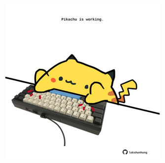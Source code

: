 <!-- built at 27/11/2021, 14:01:51 UTC -->
<p align="center">
  <img width="500" height="500" src="./ReadmeImage.svg">
</p>

